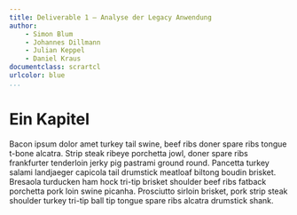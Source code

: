 ```yaml
---
title: Deliverable 1 – Analyse der Legacy Anwendung
author:
    - Simon Blum
    - Johannes Dillmann
    - Julian Keppel
    - Daniel Kraus
documentclass: scrartcl
urlcolor: blue
...
```


# Ein Kapitel #

Bacon ipsum dolor amet turkey tail swine, beef ribs doner spare ribs tongue t-bone alcatra. Strip steak ribeye porchetta jowl, doner spare ribs frankfurter tenderloin jerky pig pastrami ground round. Pancetta turkey salami landjaeger capicola tail drumstick meatloaf biltong boudin brisket. Bresaola turducken ham hock tri-tip brisket shoulder beef ribs fatback porchetta pork loin swine picanha. Prosciutto sirloin brisket, pork strip steak shoulder turkey tri-tip ball tip tongue spare ribs alcatra drumstick shank.
